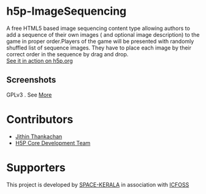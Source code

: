 # h5p-ImageSequencing
A free HTML5 based image sequencing content type allowing authors to add a sequence of their own images ( and optional image description) to the game in proper order.Players of the game will be presented with randomly shuffled list of sequence images. They have to place each image by their correct order in the sequence by drag and drop.
<br/><a href="https://h5p.org"> See it in action on h5p.org </a><br/>

## Screenshots

GPLv3 . See <a href="https://www.gnu.org/licenses/gpl-3.0.txt">More</a>

# Contributors

* <a href="https://github.com/jithin-space">Jithin Thankachan</a>
* <a href="https://github.com/h5p">H5P Core Development Team </a>

# Supporters

This project is developed by <a href="https://github.com/space-kerala">SPACE-KERALA</a> in association with <a href="https://icfoss.in"> ICFOSS </a>
